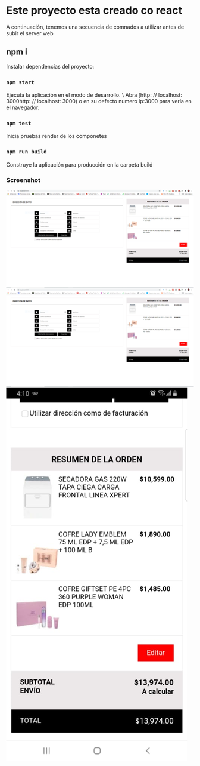 # Este proyecto esta creado co react

A continuación, tenemos una secuencia de comnados a utilizar antes de subir el server web

## npm i

Instalar dependencias del proyecto:

### `npm start`

Ejecuta la aplicación en el modo de desarrollo. \ Abra [http: // localhost: 3000http: // localhost: 3000) o en su defecto numero ip:3000 para verla en el navegador.

### `npm test`

Inicia pruebas render de los componetes

### `npm run build`

Construye la aplicación para producción en la carpeta build

  
  ### Screenshot

<img src="https://github.com/icordoba8/blacksip/blob/master/screenshot/imagen-destok.PNG" alt="">
<div style=" display: grid; grid-template-columns: repeat(1, 1fr)" class="container">
  <div> <img src="https://github.com/icordoba8/blacksip/blob/master/screenshot/imagen-destok.PNG" alt=""></div>
<div> <img src="https://github.com/icordoba8/blacksip/blob/master/screenshot/imagen-orden-mobile.jpeg" alt=""></div>
</div>

